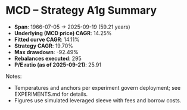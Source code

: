 # MCD – Strategy A1g Summary

- **Span**: 1966-07-05 → 2025-09-19 (59.21 years)
- **Underlying (MCD price) CAGR**: 14.25%
- **Fitted curve CAGR**: 14.11%
- **Strategy CAGR**: 19.70%
- **Max drawdown**: -92.49%
- **Rebalances executed**: 295
- **P/E ratio (as of 2025-09-21)**: 25.91

Notes:

- Temperatures and anchors per experiment govern deployment; see EXPERIMENTS.md for details.
- Figures use simulated leveraged sleeve with fees and borrow costs.

